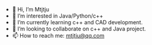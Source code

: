 - 👋 Hi, I’m Mtjtju
- 👀 I’m interested in Java/Python/c++
- 🌱 I’m currently learning c++ and CAD development.
- 💞️ I’m looking to collaborate on c++ and Java project.
- 📫 How to reach me: mtjtju@qq.com

<!---
mtjtju/mtjtju is a ✨ special ✨ repository because its `README.md` (this file) appears on your GitHub profile.
You can click the Preview link to take a look at your changes.
--->
